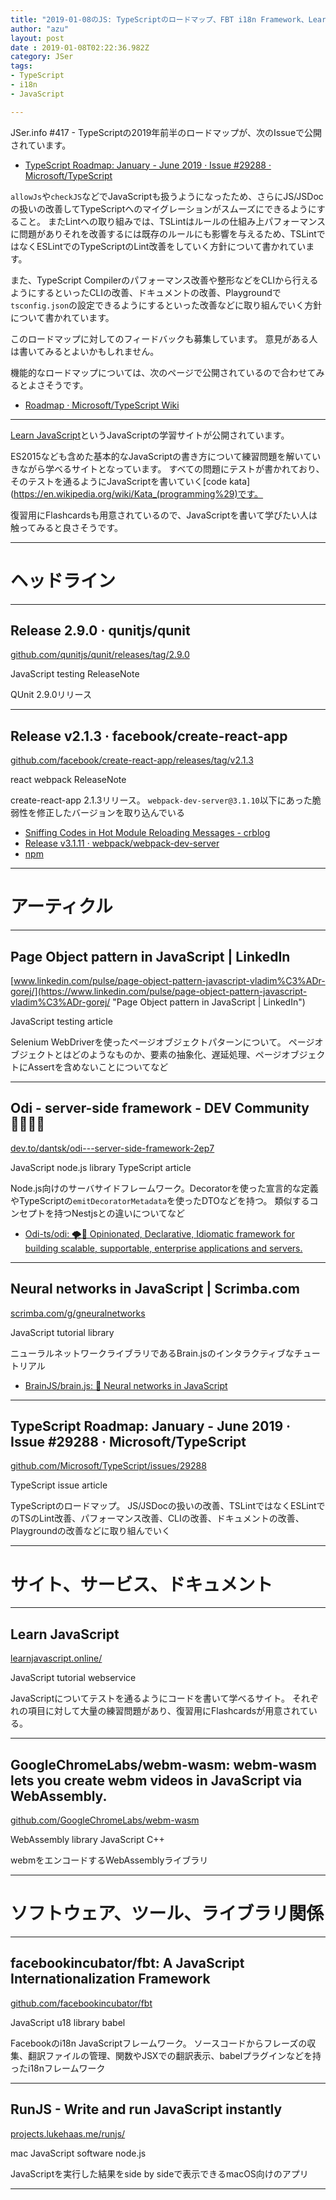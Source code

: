 ```yaml
---
title: "2019-01-08のJS: TypeScriptのロードマップ、FBT i18n Framework、Learn JavaScript"
author: "azu"
layout: post
date : 2019-01-08T02:22:36.982Z
category: JSer
tags:
- TypeScript
- i18n
- JavaScript

---
```


JSer.info #417 - TypeScriptの2019年前半のロードマップが、次のIssueで公開されています。

- [TypeScript Roadmap: January - June 2019 · Issue #29288 · Microsoft/TypeScript](https://github.com/Microsoft/TypeScript/issues/29288)

`allowJs`や`checkJS`などでJavaScriptも扱うようになったため、さらにJS/JSDocの扱いの改善してTypeScriptへのマイグレーションがスムーズにできるようにすること。
またLintへの取り組みでは、TSLintはルールの仕組み上パフォーマンスに問題がありそれを改善するには既存のルールにも影響を与えるため、TSLintではなくESLintでのTypeScriptのLint改善をしていく方針について書かれています。

また、TypeScript Compilerのパフォーマンス改善や整形などをCLIから行えるようにするといったCLIの改善、ドキュメントの改善、Playgroundで`tsconfig.json`の設定できるようにするといった改善などに取り組んでいく方針について書かれています。

このロードマップに対してのフィードバックも募集しています。
意見がある人は書いてみるとよいかもしれません。

機能的なロードマップについては、次のページで公開されているので合わせてみるとよさそうです。

- [Roadmap · Microsoft/TypeScript Wiki](https://github.com/Microsoft/TypeScript/wiki/Roadmap)

----

[Learn JavaScript](https://learnjavascript.online/)というJavaScriptの学習サイトが公開されています。

ES2015なども含めた基本的なJavaScriptの書き方について練習問題を解いていきながら学べるサイトとなっています。
すべての問題にテストが書かれており、そのテストを通るようにJavaScriptを書いていく[code kata](https://en.wikipedia.org/wiki/Kata_(programming%29)です。

復習用にFlashcardsも用意されているので、JavaScriptを書いて学びたい人は触ってみると良さそうです。

----

<h1 class="site-genre">ヘッドライン</h1>

----

## Release 2.9.0 · qunitjs/qunit
[github.com/qunitjs/qunit/releases/tag/2.9.0](https://github.com/qunitjs/qunit/releases/tag/2.9.0 "Release 2.9.0 · qunitjs/qunit")
<p class="jser-tags jser-tag-icon"><span class="jser-tag">JavaScript</span> <span class="jser-tag">testing</span> <span class="jser-tag">ReleaseNote</span></p>

QUnit 2.9.0リリース


----

## Release v2.1.3 · facebook/create-react-app
[github.com/facebook/create-react-app/releases/tag/v2.1.3](https://github.com/facebook/create-react-app/releases/tag/v2.1.3 "Release v2.1.3 · facebook/create-react-app")
<p class="jser-tags jser-tag-icon"><span class="jser-tag">react</span> <span class="jser-tag">webpack</span> <span class="jser-tag">ReleaseNote</span></p>

create-react-app 2.1.3リリース。
`webpack-dev-server@3.1.10`以下にあった脆弱性を修正したバージョンを取り込んでいる

- [Sniffing Codes in Hot Module Reloading Messages - crblog](https://blog.cal1.cn/post/Sniffing%20Codes%20in%20Hot%20Module%20Reloading%20Messages "Sniffing Codes in Hot Module Reloading Messages - crblog")
- [Release v3.1.11 · webpack/webpack-dev-server](https://github.com/webpack/webpack-dev-server/releases/tag/v3.1.11 "Release v3.1.11 · webpack/webpack-dev-server")
- [npm](https://www.npmjs.com/advisories/725 "npm")

----
<h1 class="site-genre">アーティクル</h1>

----

## Page Object pattern in JavaScript | LinkedIn
[www.linkedin.com/pulse/page-object-pattern-javascript-vladim%C3%ADr-gorej/](https://www.linkedin.com/pulse/page-object-pattern-javascript-vladim%C3%ADr-gorej/ "Page Object pattern in JavaScript | LinkedIn")
<p class="jser-tags jser-tag-icon"><span class="jser-tag">JavaScript</span> <span class="jser-tag">testing</span> <span class="jser-tag">article</span></p>

Selenium WebDriverを使ったページオブジェクトパターンについて。
ページオブジェクトとはどのようなものか、要素の抽象化、遅延処理、ページオブジェクトにAssertを含めないことについてなど


----

## Odi - server-side framework - DEV Community 👩‍💻👨‍💻
[dev.to/dantsk/odi---server-side-framework-2ep7](https://dev.to/dantsk/odi---server-side-framework-2ep7 "Odi - server-side framework - DEV Community 👩‍💻👨‍💻")
<p class="jser-tags jser-tag-icon"><span class="jser-tag">JavaScript</span> <span class="jser-tag">node.js</span> <span class="jser-tag">library</span> <span class="jser-tag">TypeScript</span> <span class="jser-tag">article</span></p>

Node.js向けのサーバサイドフレームワーク。Decoratorを使った宣言的な定義やTypeScriptの`emitDecoratorMetadata`を使ったDTOなどを持つ。
類似するコンセプトを持つNestjsとの違いについてなど

- [Odi-ts/odi: 🌪🌌 Opinionated, Declarative, Idiomatic framework for building scalable, supportable, enterprise applications and servers.](https://github.com/Odi-ts/odi "Odi-ts/odi: 🌪🌌 Opinionated, Declarative, Idiomatic framework for building scalable, supportable, enterprise applications and servers.")

----

## Neural networks in JavaScript | Scrimba.com
[scrimba.com/g/gneuralnetworks](https://scrimba.com/g/gneuralnetworks "Neural networks in JavaScript | Scrimba.com")
<p class="jser-tags jser-tag-icon"><span class="jser-tag">JavaScript</span> <span class="jser-tag">tutorial</span> <span class="jser-tag">library</span></p>

ニューラルネットワークライブラリであるBrain.jsのインタラクティブなチュートリアル

- [BrainJS/brain.js: 🤖 Neural networks in JavaScript](https://github.com/BrainJS/brain.js "BrainJS/brain.js: 🤖 Neural networks in JavaScript")

----

## TypeScript Roadmap: January - June 2019 · Issue #29288 · Microsoft/TypeScript
[github.com/Microsoft/TypeScript/issues/29288](https://github.com/Microsoft/TypeScript/issues/29288 "TypeScript Roadmap: January - June 2019 · Issue #29288 · Microsoft/TypeScript")
<p class="jser-tags jser-tag-icon"><span class="jser-tag">TypeScript</span> <span class="jser-tag">issue</span> <span class="jser-tag">article</span></p>

TypeScriptのロードマップ。
JS/JSDocの扱いの改善、TSLintではなくESLintでのTSのLint改善、パフォーマンス改善、CLIの改善、ドキュメントの改善、Playgroundの改善などに取り組んでいく


----
<h1 class="site-genre">サイト、サービス、ドキュメント</h1>

----

## Learn JavaScript
[learnjavascript.online/](https://learnjavascript.online/ "Learn JavaScript")
<p class="jser-tags jser-tag-icon"><span class="jser-tag">JavaScript</span> <span class="jser-tag">tutorial</span> <span class="jser-tag">webservice</span></p>

JavaScriptについてテストを通るようにコードを書いて学べるサイト。
それぞれの項目に対して大量の練習問題があり、復習用にFlashcardsが用意されている。


----

## GoogleChromeLabs/webm-wasm: webm-wasm lets you create webm videos in JavaScript via WebAssembly.
[github.com/GoogleChromeLabs/webm-wasm](https://github.com/GoogleChromeLabs/webm-wasm "GoogleChromeLabs/webm-wasm: webm-wasm lets you create webm videos in JavaScript via WebAssembly.")
<p class="jser-tags jser-tag-icon"><span class="jser-tag">WebAssembly</span> <span class="jser-tag">library</span> <span class="jser-tag">JavaScript</span> <span class="jser-tag">C++</span></p>

webmをエンコードするWebAssemblyライブラリ


----
<h1 class="site-genre">ソフトウェア、ツール、ライブラリ関係</h1>

----

## facebookincubator/fbt: A JavaScript Internationalization Framework
[github.com/facebookincubator/fbt](https://github.com/facebookincubator/fbt "facebookincubator/fbt: A JavaScript Internationalization Framework")
<p class="jser-tags jser-tag-icon"><span class="jser-tag">JavaScript</span> <span class="jser-tag">u18</span> <span class="jser-tag">library</span> <span class="jser-tag">babel</span></p>

Facebookのi18n JavaScriptフレームワーク。
ソースコードからフレーズの収集、翻訳ファイルの管理、関数やJSXでの翻訳表示、babelプラグインなどを持ったi18nフレームワーク


----

## RunJS - Write and run JavaScript instantly
[projects.lukehaas.me/runjs/](https://projects.lukehaas.me/runjs/ "RunJS - Write and run JavaScript instantly")
<p class="jser-tags jser-tag-icon"><span class="jser-tag">mac</span> <span class="jser-tag">JavaScript</span> <span class="jser-tag">software</span> <span class="jser-tag">node.js</span></p>

JavaScriptを実行した結果をside by sideで表示できるmacOS向けのアプリ


----
